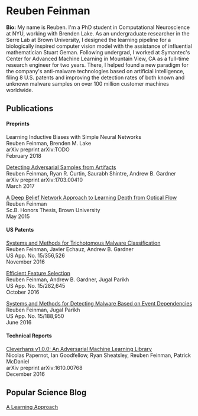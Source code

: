 # Reuben Feinman


**Bio:** My name is Reuben.
I'm a PhD student in Computational Neuroscience at NYU, working with Brenden Lake.
As an undergraduate researcher in the Serre Lab at Brown University, I designed the
learning pipeline for a biologically inspired computer vision model with the assistance of influential mathematician Stuart Geman.
Following undergrad, I worked at Symantec's Center for Advanced Machine Learning in Mountain View, CA
as a full-time research engineer for two years.
There, I helped found a new paradigm for the company's anti-malware technologies
based on artificial intelligence, filing 8 U.S. patents and improving the detection rates of
both known and unknown malware samples on over 100 million customer machines worldwide.


## Publications
#### Preprints

Learning Inductive Biases with Simple Neural Networks<br/>
Reuben Feinman, Brenden M. Lake<br/>
arXiv preprint arXiv:TODO<br/>
February 2018

[Detecting Adversarial Samples from Artifacts](https://arxiv.org/pdf/1703.00410.pdf)<br/>
Reuben Feinman, Ryan R. Curtin, Saurabh Shintre, Andrew B. Gardner<br/>
arXiv preprint arXiv:1703.00410<br/>
March 2017

[A Deep Belief Network Approach to Learning Depth from Optical Flow](https://github.com/rfeinman/rfeinman.github.io/blob/master/files/ReubenFeinmanThesis.pdf)<br/>
Reuben Feinman<br/>
Sc.B. Honors Thesis, Brown University<br/>
May 2015

#### US Patents

[Systems and Methods for Trichotomous Malware Classification](https://scholar.google.com/citations?view_op=view_citation&hl=en&user=qOC97ysAAAAJ&imq=Reuben+Feinman&citation_for_view=qOC97ysAAAAJ:2osOgNQ5qMEC)<br/>
Reuben Feinman, Javier Echauz, Andrew B. Gardner<br/>
US App. No. 15/356,526<br/>
November 2016

[Efficient Feature Selection](https://scholar.google.com/citations?view_op=view_citation&hl=en&user=qOC97ysAAAAJ&imq=Reuben+Feinman&citation_for_view=qOC97ysAAAAJ:9yKSN-GCB0IC)<br/>
Reuben Feinman, Andrew B. Gardner, Jugal Parikh<br/>
US App. No. 15/282,645<br/>
October 2016

[Systems and Methods for Detecting Malware Based on Event Dependencies](https://scholar.google.com/citations?view_op=view_citation&hl=en&user=qOC97ysAAAAJ&imq=Reuben+Feinman&citation_for_view=qOC97ysAAAAJ:d1gkVwhDpl0C)<br/>
Reuben Feinman, Jugal Parikh<br/>
US App. No. 15/188,950<br/>
June 2016

#### Technical Reports

[Cleverhans v1.0.0: An Adversarial Machine Learning Library](https://arxiv.org/pdf/1610.00768v3.pdf)<br/>
Nicolas Papernot, Ian Goodfellow, Ryan Sheatsley, Reuben Feinman, Patrick McDaniel<br/>
arXiv preprint arXiv:1610.00768<br/>
December 2016


## Popular Science Blog

[A Learning Approach](http://www.alearningapproach.com)

